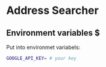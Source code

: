 # Address Searcher

## Environment variables $

Put into environmet variabels:

```bash
GOOGLE_API_KEY= # your key

